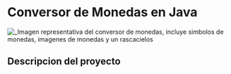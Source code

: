 <h1> Conversor de Monedas en Java </h1>


![_Imagen representativa del conversor de monedas, incluye simbolos de monedas, imagenes de monedas y un rascacielos](https://github.com/escordigan/ConversorDeMonedas/assets/149540525/cd08c44f-a2ff-44e9-94e0-290f5e427dd8)


<h2 align="left"> Descripcion del proyecto </h2>

